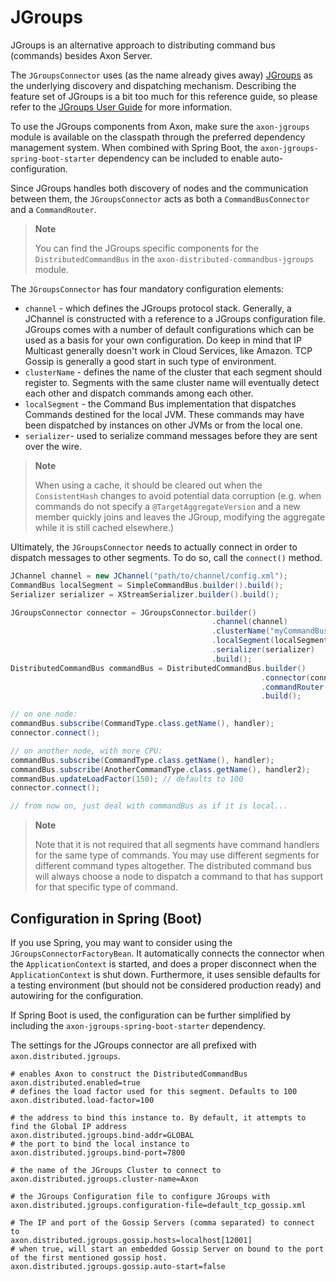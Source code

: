 # JGroups

JGroups is an alternative approach to distributing command bus \(commands\) besides Axon Server.

The `JGroupsConnector` uses \(as the name already gives away\) [JGroups](http://www.jgroups.org/) as the underlying discovery and dispatching mechanism. Describing the feature set of JGroups is a bit too much for this reference guide, so please refer to the [JGroups User Guide](http://www.jgroups.org/ug.html) for more information.

To use the JGroups components from Axon, make sure the `axon-jgroups` module is available on the classpath through the preferred dependency management system.
When combined with Spring Boot, the `axon-jgroups-spring-boot-starter` dependency can be included to enable auto-configuration.

Since JGroups handles both discovery of nodes and the communication between them, the `JGroupsConnector` acts as both a `CommandBusConnector` and a `CommandRouter`.

> **Note**
>
> You can find the JGroups specific components for the `DistributedCommandBus` in the `axon-distributed-commandbus-jgroups` module.

The `JGroupsConnector` has four mandatory configuration elements:

* `channel` - which defines the JGroups protocol stack. Generally, a JChannel is constructed with a reference to a JGroups configuration file. JGroups comes with a number of default configurations which can be used as a basis for your own configuration. Do keep in mind that IP Multicast generally doesn't work in Cloud Services, like Amazon. TCP Gossip is generally a good start in such type of environment.
* `clusterName` - defines the name of the cluster that each segment should register to. Segments with the same cluster name will eventually detect each other and dispatch commands among each other.
* `localSegment` - the Command Bus implementation that dispatches Commands destined for the local JVM. These commands may have been dispatched by instances on other JVMs or from the local one.
* `serializer`- used to serialize command messages before they are sent over the wire.

> **Note**
>
> When using a cache, it should be cleared out when the `ConsistentHash` changes to avoid potential data corruption \(e.g. when commands do not specify a `@TargetAggregateVersion` and a new member quickly joins and leaves the JGroup, modifying the aggregate while it is still cached elsewhere.\)

Ultimately, the `JGroupsConnector` needs to actually connect in order to dispatch messages to other segments. To do so, call the `connect()` method.

```java
JChannel channel = new JChannel("path/to/channel/config.xml");
CommandBus localSegment = SimpleCommandBus.builder().build();
Serializer serializer = XStreamSerializer.builder().build();

JGroupsConnector connector = JGroupsConnector.builder()
                                             .channel(channel)
                                             .clusterName("myCommandBus")
                                             .localSegment(localSegment)
                                             .serializer(serializer)
                                             .build();
DistributedCommandBus commandBus = DistributedCommandBus.builder()
                                                        .connector(connector)
                                                        .commandRouter(connector)
                                                        .build();

// on one node:
commandBus.subscribe(CommandType.class.getName(), handler);
connector.connect();

// on another node, with more CPU:
commandBus.subscribe(CommandType.class.getName(), handler);
commandBus.subscribe(AnotherCommandType.class.getName(), handler2);
commandBus.updateLoadFactor(150); // defaults to 100
connector.connect();

// from now on, just deal with commandBus as if it is local...
```

> **Note**
>
> Note that it is not required that all segments have command handlers for the same type of commands. You may use different segments for different command types altogether. The distributed command bus will always choose a node to dispatch a command to that has support for that specific type of command.

## Configuration in Spring (Boot)

If you use Spring, you may want to consider using the `JGroupsConnectorFactoryBean`. 
It automatically connects the connector when the `ApplicationContext` is started, and does a proper disconnect when the `ApplicationContext` is shut down. 
Furthermore, it uses sensible defaults for a testing environment \(but should not be considered production ready\) and autowiring for the configuration.

If Spring Boot is used, the configuration can be further simplified by including the `axon-jgroups-spring-boot-starter` dependency. 

The settings for the JGroups connector are all prefixed with `axon.distributed.jgroups`.

```text
# enables Axon to construct the DistributedCommandBus
axon.distributed.enabled=true
# defines the load factor used for this segment. Defaults to 100
axon.distributed.load-factor=100

# the address to bind this instance to. By default, it attempts to find the Global IP address
axon.distributed.jgroups.bind-addr=GLOBAL
# the port to bind the local instance to
axon.distributed.jgroups.bind-port=7800

# the name of the JGroups Cluster to connect to
axon.distributed.jgroups.cluster-name=Axon

# the JGroups Configuration file to configure JGroups with
axon.distributed.jgroups.configuration-file=default_tcp_gossip.xml

# The IP and port of the Gossip Servers (comma separated) to connect to
axon.distributed.jgroups.gossip.hosts=localhost[12001]
# when true, will start an embedded Gossip Server on bound to the port of the first mentioned gossip host.
axon.distributed.jgroups.gossip.auto-start=false
```

